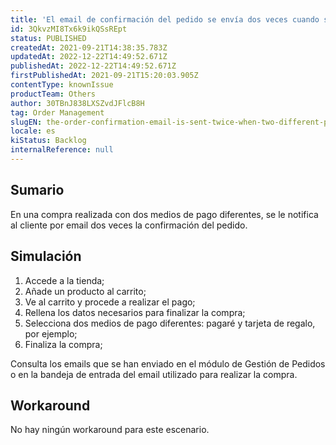 ```yaml
---
title: 'El email de confirmación del pedido se envía dos veces cuando se utilizan dos medios de pago diferentes'
id: 3QkvzMI8Tx6k9ikQSsREpt
status: PUBLISHED
createdAt: 2021-09-21T14:38:35.783Z
updatedAt: 2022-12-22T14:49:52.671Z
publishedAt: 2022-12-22T14:49:52.671Z
firstPublishedAt: 2021-09-21T15:20:03.905Z
contentType: knownIssue
productTeam: Others
author: 30TBnJ838LXSZvdJFlcB8H
tag: Order Management
slugEN: the-order-confirmation-email-is-sent-twice-when-two-different-payment
locale: es
kiStatus: Backlog
internalReference: null
---
```


## Sumario

En una compra realizada con dos medios de pago diferentes, se le notifica al cliente por email dos veces la confirmación del pedido.


## Simulación

1. Accede a la tienda;
2. Añade un producto al carrito;
3. Ve al carrito y procede a realizar el pago;
4. Rellena los datos necesarios para finalizar la compra;
5. Selecciona dos medios de pago diferentes: pagaré y tarjeta de regalo, por ejemplo;
6. Finaliza la compra;

Consulta los emails que se han enviado en el módulo de Gestión de Pedidos o en la bandeja de entrada del email utilizado para realizar la compra.


## Workaround

No hay ningún workaround para este escenario.


